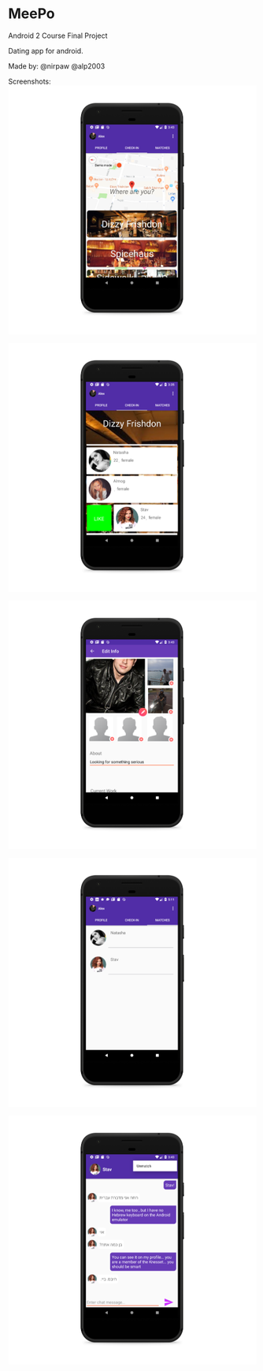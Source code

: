 # MeePo
Android 2 Course Final Project


Dating app for android.

Made by:
@nirpaw
@alp2003

Screenshots:
![alt text](https://github.com/nirpaw/MeePo/blob/master/Screenshot_1551282235_pixel_quite_black_portrait.png)

![alt text](https://github.com/nirpaw/MeePo/blob/master/Screenshot_1551281741_pixel_quite_black_portrait.png)

![alt text](https://github.com/nirpaw/MeePo/blob/master/Screenshot_1551282197_pixel_quite_black_portrait.png)

![alt text](https://github.com/nirpaw/MeePo/blob/master/Screenshot_1551287509_pixel_quite_black_portrait.png)

![alt text](https://github.com/nirpaw/MeePo/blob/master/Screenshot_1551282216_pixel_quite_black_portrait.png)
